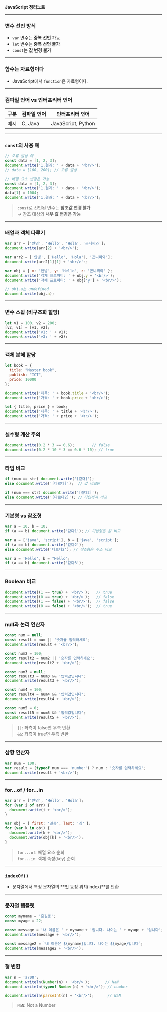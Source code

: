 **JavaScript 정리노트**

---

### 변수 선언 방식

- `var` 변수는 **중복 선언** 가능  
- `let` 변수는 **중복 선언 불가**
- `const`는 **값 변경 불가**

---

### 함수는 자료형이다
- JavaScript에서 `function`은 자료형이다.

---

### 컴파일 언어 vs 인터프리터 언어

| 구분 | 컴파일 언어 | 인터프리터 언어 |
|------|--------------|------------------|
| 예시 | C, Java       | JavaScript, Python |

---

### `const`의 사용 예

```js
// 오류 발생 예
const data = [1, 2, 3];
document.write('1.결과: ' + data + '<br/>');
// data = [100, 200]; // 오류 발생
```

```js
// 배열 요소 변경은 가능
const data = [1, 2, 3];
document.write('1.결과: ' + data + '<br/>');
data[1] = 1004;
document.write('1.결과: ' + data + '<br/>');
```

> `const`로 선언된 변수는 **참조값 변경 불가**  
> → 참조 대상의 **내부 값 변경은 가능**

---

### 배열과 객체 다루기

```js
var arr = ['안녕', 'Hello', 'Hola', '곤니찌와'];
document.write(arr[2] + '<br/>');

var arr2 = ['안녕', ['Hello', 'Hola'], '곤니찌와'];
document.write(arr2[1][1] + '<br/>');

var obj = { x: '안녕', y: 'Hello', z: '곤니찌와' };
document.write('객체 프로퍼티: ' + obj.y + '<br/>');
document.write('객체 프로퍼티: ' + obj['y'] + '<br/>');

// obj.a는 undefined
document.write(obj.a);
```

---

### 변수 스왑 (비구조화 할당)

```js
let v1 = 100, v2 = 200;
[v2, v1] = [v1, v2];
document.write('v1: ' + v1);
document.write('v2: ' + v2);
```

---

### 객체 분해 할당

```js
let book = {
  title: "Master book",
  publish: "ICT",
  price: 10000
};

document.write('제목: ' + book.title + '<br/>');
document.write('가격: ' + book.price + '<hr/>');

let { title, price } = book;
document.write('제목: ' + title + '<br/>');
document.write('가격: ' + price + '<hr/>');
```

---

### 실수형 계산 주의

```js
document.write(0.2 * 3 == 0.6);        // false
document.write(0.2 * 10 * 3 == 0.6 * 10); // true
```

---

### 타입 비교

```js
if (num == str) document.write('[같다]');
else document.write('[다르다]');  // 값 비교만

if (num === str) document.write('[같다2]');
else document.write('[다르다2]'); // 타입까지 비교
```

---

### 기본형 vs 참조형

```js
var a = 10, b = 10;
if (a == b) document.write('같다1'); // 기본형은 값 비교

var a = ['java', 'script'], b = ['java', 'script'];
if (a == b) document.write('같다2');
else document.write('다르다2'); // 참조형은 주소 비교

var a = 'Hello', b = "Hello";
if (a == b) document.write('같다3');
```

---

### Boolean 비교

```js
document.write((1 == true) + '<br/>');   // true
document.write((0 == true) + '<br/>');   // false
document.write((1 == false) + '<br/>');  // false
document.write((0 == false) + '<br/>');  // true
```

---

### null과 논리 연산자

```js
const num = null;
const result = num || '숫자를 입력하세요';
document.write(result + '<br/>');

const num2 = 100;
const result2 = num2 || '숫자를 입력하세요';
document.write(result2 + '<br/>');

const num3 = null;
const result3 = num3 && '입력값입니다';
document.write(result3 + '<br/>');

const num4 = 100;
const result4 = num4 && '입력값입니다';
document.write(result4 + '<br/>');

const num5 = 0;
const result5 = num5 && '입력값입니다';
document.write(result5 + '<br/>');
```

> `||`: 좌측이 false면 우측 반환  
> `&&`: 좌측이 true면 우측 반환

---

### 삼항 연산자

```js
var num = 100;
var result = (typeof num === 'number') ? num : '숫자를 입력하세요';
document.write(result + '<br/>');
```

---

### for...of / for...in

```js
var arr = ['안녕', 'Hello', 'Hola'];
for (var i of arr) {
  document.write(i + '<br/>');
}

var obj = { first: '길동', last: '김' };
for (var k in obj) {
  document.write(k + '<br/>');
  document.write(obj[k] + '<br/>');
}
```

> `for...of`: 배열 요소 순회  
> `for...in`: 객체 속성(key) 순회

---

### `indexOf()`

- 문자열에서 특정 문자열의 **첫 등장 위치(index)**를 반환

---

### 문자열 템플릿

```js
const myname = '홍길동';
const myage = 22;

const message = '내 이름은 ' + myname + '입니다. 나이는 ' + myage + '입니다';
document.write(message + '<br/>');

const message2 = `내 이름은 ${myname}입니다. 나이는 ${myage}입니다`;
document.write(message2 + '<br/>');
```

---

### 형 변환

```js
var n = 'a700';
document.writeln(Number(n) + '<br/>');       // NaN
document.writeln(typeof Number(n) + '<hr/>'); // number

document.writeln(parseInt(n) + '<br/>');      // NaN
```

> `NaN`: Not a Number



